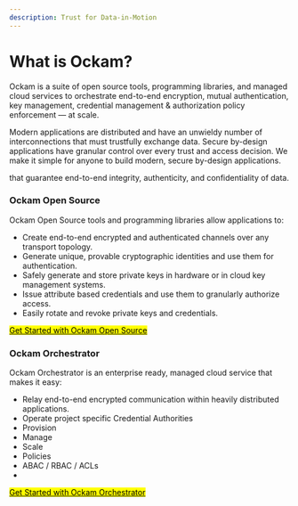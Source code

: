 ```yaml
---
description: Trust for Data-in-Motion
---
```


# What is Ockam?

Ockam is a suite of open source tools, programming libraries, and managed cloud services to orchestrate end-to-end encryption, mutual authentication, key management, credential management & authorization policy enforcement — at scale.

Modern applications are distributed and have an unwieldy number of interconnections that must trustfully exchange data. Secure by-design applications have granular control over every trust and access decision. We make it simple for anyone to build modern, secure by-design applications.

that guarantee end-to-end integrity, authenticity, and confidentiality of data.

### Ockam Open Source

Ockam Open Source tools and programming libraries allow applications to:

* Create end-to-end encrypted and authenticated channels over any transport topology.
* Generate unique, provable cryptographic identities and use them for authentication.
* Safely generate and store private keys in hardware or in cloud key management systems.
* Issue attribute based credentials and use them to granularly authorize access.
* Easily rotate and revoke private keys and credentials.

<mark style="background-color:yellow;"></mark>[<mark style="background-color:yellow;">Get Started with Ockam Open Source</mark>](get-started/)<mark style="background-color:yellow;"></mark>

### Ockam Orchestrator

Ockam Orchestrator is an enterprise ready, managed cloud service that makes it easy:

* Relay end-to-end encrypted communication within heavily distributed applications.
* Operate project specific Credential Authorities
* Provision
* Manage
* Scale
* Policies
* ABAC / RBAC / ACLs
* &#x20;

<mark style="background-color:yellow;"></mark>[<mark style="background-color:yellow;">Get Started with Ockam Orchestrator</mark>](orchestrator/get-started.md)<mark style="background-color:yellow;"></mark>
